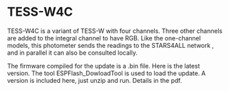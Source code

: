 # TESS-W4C
TESS-W4C is a variant of TESS-W with four channels. Three other channels are added to the integral channel to have RGB.
Like the one-channel models, this photometer sends the readings to the STARS4ALL network , and in parallel it can also be consulted locally. 

The firmware compiled for the update is a .bin file. Here is the latest version.
The tool ESPFlash_DowloadTool is used to load the update. A version is included here, just unzip and run. Details in the pdf.
